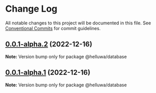 # Change Log

All notable changes to this project will be documented in this file.
See [Conventional Commits](https://conventionalcommits.org) for commit guidelines.

## [0.0.1-alpha.2](https://github.com/helluwa/opensource/compare/v0.0.1-alpha.1...v0.0.1-alpha.2) (2022-12-16)

**Note:** Version bump only for package @helluwa/database





## [0.0.1-alpha.1](https://github.com/helluwa/opensource/compare/v0.0.1-alpha.0...v0.0.1-alpha.1) (2022-12-16)

**Note:** Version bump only for package @helluwa/database
